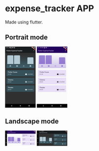 # expense_tracker APP

Made using flutter.

## Portrait mode
<img src="Screenshot_1686937095.png" width="100">
<img src="Screenshot_1686937144.png" width="100">

## Landscape mode
<img src="Screenshot_1686937138.png" width="100">
<img src="Screenshot_1686937113.png" width="100">
